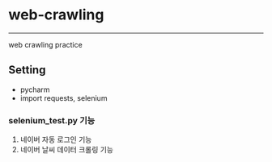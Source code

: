 # web-crawling
--------------
web crawling practice  

## Setting
* pycharm
* import requests, selenium

### selenium_test.py 기능
1. 네이버 자동 로그인 기능
2. 네이버 날씨 데이터 크롤링 기능
